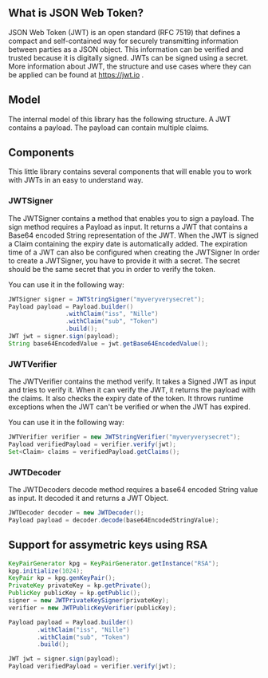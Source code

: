 ## What is JSON Web Token?

JSON Web Token (JWT) is an open standard (RFC 7519) that defines a compact and self-contained way for securely transmitting information between parties as a JSON object. This information can be verified and trusted because it is digitally signed. JWTs can be signed using a secret. More information about JWT, the structure and use cases where they can be applied can be found at https://jwt.io .

## Model
The internal model of this library has the following structure. A JWT contains a payload. The payload can contain multiple claims.

## Components
This little library contains several components that will enable you to work with JWTs in an easy to understand way.

### JWTSigner
The JWTSigner contains a method that enables you to sign a payload. The sign method requires a Payload as input. It returns a JWT that contains a Base64 encoded String representation of the JWT.
When the JWT is signed a Claim containing the expiry date is automatically added. The expiration time of a JWT can also be configured when creating the JWTSigner
In order to create a JWTSigner, you have to provide it with a secret. The secret should be the same secret that you in order to verify the token. 

You can use it in the following way:
```java
JWTSigner signer = JWTStringSigner("myveryverysecret");
Payload payload = Payload.builder()
                .withClaim("iss", "Nille")
                .withClaim("sub", "Token")
                .build();
JWT jwt = signer.sign(payload);
String base64EncodedValue = jwt.getBase64EncodedValue();
```

### JWTVerifier
The JWTVerifier contains the method verify. It takes a Signed JWT as input and tries to verify it. When it can verify the JWT, it returns the payload with the claims. It also checks the expiry date of the token. It throws runtime exceptions when the JWT can't be verified or when the JWT has expired.

You can use it in the following way:
```java
JWTVerifier verifier = new JWTStringVerifier("myveryverysecret");
Payload verifiedPayload = verifier.verify(jwt);
Set<Claim> claims = verifiedPayload.getClaims();
```


### JWTDecoder

The JWTDecoders decode method requires a base64 encoded String value as input. It decoded it and returns a JWT Object.

```java
JWTDecoder decoder = new JWTDecoder();
Payload payload = decoder.decode(base64EncodedStringValue);
```

## Support for assymetric keys using RSA

```java
KeyPairGenerator kpg = KeyPairGenerator.getInstance("RSA");
kpg.initialize(1024);
KeyPair kp = kpg.genKeyPair();
PrivateKey privateKey = kp.getPrivate();
PublicKey publicKey = kp.getPublic();
signer = new JWTPrivateKeySigner(privateKey);
verifier = new JWTPublicKeyVerifier(publicKey);

Payload payload = Payload.builder()
        .withClaim("iss", "Nille")
        .withClaim("sub", "Token")
        .build();

JWT jwt = signer.sign(payload);
Payload verifiedPayload = verifier.verify(jwt);
```
